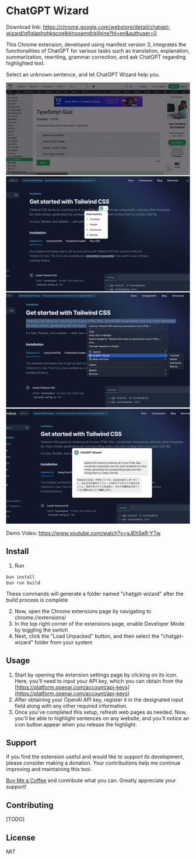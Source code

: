 # ChatGPT Wizard

Download link: https://chrome.google.com/webstore/detail/chatgpt-wizard/gflglaphohkgcoelkkhooamdckljhjne?hl=en&authuser=0

This Chrome extension, developed using manifest version 3, integrates the functionalities of ChatGPT for various tasks such as translation, explanation, summarization, rewriting, grammar correction, and ask ChatGPT regarding highlighted text.

Select an unknown sentence, and let ChatGPT Wizard help you.

![Screenshot1](https://github.com/giaphiep/chatgpt-wizard/blob/main/screenshots/1.gif)
![Screenshot2](https://github.com/giaphiep/chatgpt-wizard/blob/main/screenshots/2.png)
![Screenshot3](https://github.com/giaphiep/chatgpt-wizard/blob/main/screenshots/3.png)
![Screenshot4](https://github.com/giaphiep/chatgpt-wizard/blob/main/screenshots/4.png)

Demo Video: https://www.youtube.com/watch?v=gJEhSeR-YTw

## Install

1. Run

```
bun install
bun run build
```

These commands will generate a folder named "chatgpt-wizard" after the build process is complete

2. Now, open the Chrome extensions page by navigating to chrome://extensions/
3. In the top right corner of the extensions page, enable Developer Mode by toggling the switch
4. Next, click the "Load Unpacked" button, and then select the "chatgpt-wizard" folder from your system

## Usage

1.  Start by opening the extension settings page by clicking on its icon. Here, you'll need to input your API key, which you can obtain from the [https://platform.openai.com/account/api-keys](https://platform.openai.com/account/api-keys)
2.  After obtaining your OpenAI API key, register it in the designated input field along with any other required information.
3.  Once you've completed this setup, refresh web pages as needed. Now, you'll be able to highlight sentences on any website, and you'll notice an icon button appear when you release the highlight.

## Support

If you find the extension useful and would like to support its development, please consider making a donation. Your contributions help me continue improving and maintaining this tool.

[Buy Me a Coffee](https://ko-fi.com/giaphiep) and contribute what you can. Greatly appreciate your support!

## Contributing

[TODO]

## License

MIT

```

```
